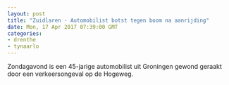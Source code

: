 ```yaml
---
layout: post
title: "Zuidlaren - Automobilist botst tegen boom na aanrijding"
date: Mon, 17 Apr 2017 07:39:00 GMT
categories: 
- drenthe 
- tynaarlo 
---
```


Zondagavond is een 45-jarige automobilist uit Groningen gewond geraakt door een verkeersongeval op de Hogeweg.

